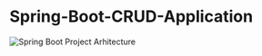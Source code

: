 # Spring-Boot-CRUD-Application
![Spring Boot Project Arhitecture](https://user-images.githubusercontent.com/49694359/146692210-bbed65a8-44c4-4769-927c-2ec707b41542.JPG)
